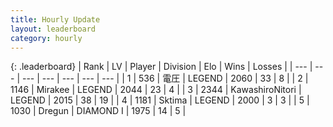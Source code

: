 ```yaml
---
title: Hourly Update
layout: leaderboard
category: hourly
---
```


{: .leaderboard}
| Rank | LV | Player | Division | Elo | Wins | Losses |
| --- | --- | --- | --- | --- | --- | --- |
| <span data-change="0">1</span> | 536 | <span title="ID: 407707">電圧</span> | LEGEND | <span data-change="0">2060</span> | <span data-change="0">33</span> | <span data-change="0">8</span> |
| <span data-change="0">2</span> | 1146 | <span title="ID: 416373">Mirakee</span> | LEGEND | <span data-change="0">2044</span> | <span data-change="0">23</span> | <span data-change="0">4</span> |
| <span data-change="0">3</span> | 2344 | <span title="ID: 164871">KawashiroNitori</span> | LEGEND | <span data-change="0">2015</span> | <span data-change="0">38</span> | <span data-change="0">19</span> |
| <span data-change="0">4</span> | 1181 | <span title="ID: 353063">Sktima</span> | LEGEND | <span data-change="0">2000</span> | <span data-change="0">3</span> | <span data-change="0">3</span> |
| <span data-change="0">5</span> | 1030 | <span title="ID: 337810">Dregun</span> | DIAMOND I | <span data-change="0">1975</span> | <span data-change="0">14</span> | <span data-change="0">5</span> |